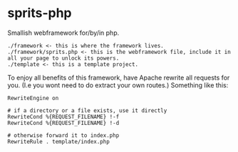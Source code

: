 # sprits-php

Smallish webframework for/by/in php.

```
./framework <- this is where the framework lives.
./framework/sprits.php <- this is the webframework file, include it in all your page to unlock its powers.
./template <- this is a template project.
```

To enjoy all benefits of this framework, have Apache rewrite all requests for you. (I.e you wont need to do extract your own routes.)
Something like this:

```
RewriteEngine on

# if a directory or a file exists, use it directly
RewriteCond %{REQUEST_FILENAME} !-f
RewriteCond %{REQUEST_FILENAME} !-d

# otherwise forward it to index.php
RewriteRule . template/index.php
```